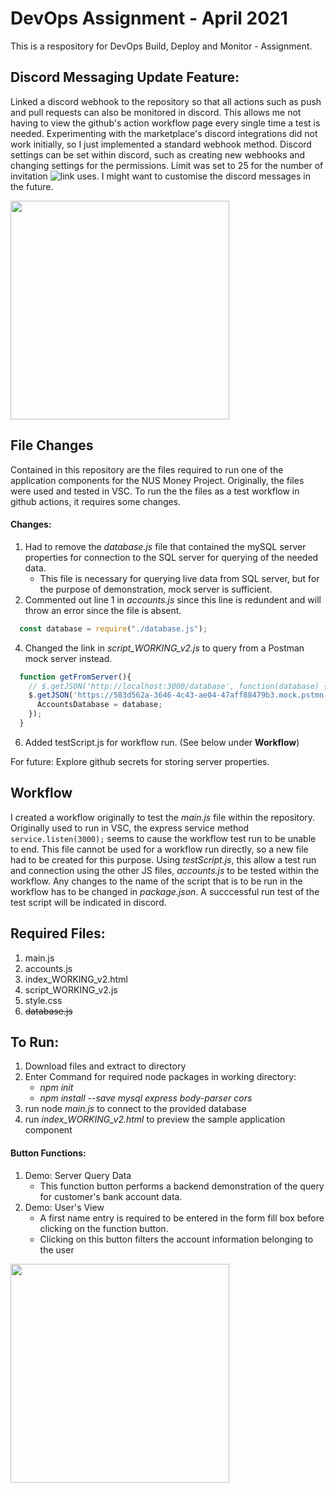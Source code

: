 # DevOps Assignment - April 2021

This is a respository for DevOps Build, Deploy and Monitor - Assignment.

## Discord Messaging Update Feature:
Linked a discord webhook to the repository so that all actions such as push and pull requests can also be monitored in discord.
This allows me not having to view the github's action workflow page every single time a test is needed.
Experimenting with the marketplace's discord integrations did not work initially, so I just implemented a standard webhook method.
Discord settings can be set within discord, such as creating new webhooks and changing settings for the permissions.
Limit was set to 25 for the number of invitation ![link](https://discord.gg/WhVDYUebNK) uses.
I might want to customise the discord messages in the future.

<img src="https://github.com/xyangp/devops-assignment/blob/fa1ba90b8bce400c9e470132d653195b1250ee24/Screenshot%202021-04-20%20175632.png"  height="350">

## File Changes
Contained in this repository are the files required to run one of the application components for the NUS Money Project.
Originally, the files were used and tested in VSC. To run the the files as a test workflow in github actions,
it requires some changes.
#### Changes:
1. Had to remove the *database.js* file that contained the mySQL server properties for connection to the SQL server for querying of the needed data.
   * This file is necessary for querying live data from SQL server, but for the purpose of demonstration, mock server is sufficient.
2. Commented out line 1 in *accounts.js* since this line is redundent and will throw an error since the file is absent.
```javascript
  const database = require("./database.js");
``` 
4. Changed the link in *script_WORKING_v2.js* to query from a Postman mock server instead.
```javascript
  function getFromServer(){
    // $.getJSON('http://localhost:3000/database', function(database) {
    $.getJSON('https://583d562a-3646-4c43-ae04-47aff88479b3.mock.pstmn.io/database', function(database) {      
      AccountsDatabase = database;
    });
  }
```

6. Added testScript.js for workflow run. (See below under **Workflow**)

For future: Explore github secrets for storing server properties.

## Workflow
I created a workflow originally to test the *main.js* file within the repository.
Originally used to run in VSC, the express service method `service.listen(3000);` seems to cause the workflow test run to be unable to end.
This file cannot be used for a workflow run directly, so a new file had to be created for this purpose.
Using *testScript.js*, this allow a test run and connection using the other JS files, *accounts.js* to be tested within the workflow.
Any changes to the name of the script that is to be run in the workflow has to be changed in *package.json*.
A succcessful run test of the test script will be indicated in discord.

## Required Files:
1. main.js
2. accounts.js
3. index_WORKING_v2.html
4. script_WORKING_v2.js
5. style.css
6. ~~database.js~~ 

## To Run:
1) Download files and extract to directory
2) Enter Command for required node packages in working directory: 
    * *npm init*
    * *npm install --save mysql express body-parser cors*
3) run node *main.js* to connect to the provided database
4) run *index_WORKING_v2.html* to preview the sample application component

#### Button Functions:
1) Demo: Server Query Data
      * This function button performs a backend demonstration of the query for customer's bank account data.
2) Demo: User's View
      * A first name entry is required to be entered in the form fill box before clicking on the function button.
      * Clicking on this button filters the account information belonging to the user
<img src="https://github.com/xyangp/devops-assignment/blob/d613d48521e7df6880102ca30f6b953a915126fb/Screenshot%202021-04-19%20191846.png"  height="350">
